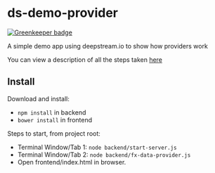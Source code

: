 ds-demo-provider
===========================================

[![Greenkeeper badge](https://badges.greenkeeper.io/deepstreamIO/ds-demo-provider.svg)](https://greenkeeper.io/)

A simple demo app using deepstream.io to show how providers work

You can view a description of all the steps taken [here](http://deepstream.io/tutorials/data-provider.html)

Install
-----------------------------
Download and install:
- `npm install` in backend
- `bower install` in frontend

Steps to start, from project root:
- Terminal Window/Tab 1: `node backend/start-server.js`
- Terminal Window/Tab 2: `node backend/fx-data-provider.js`
- Open frontend/index.html in browser.
